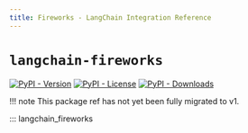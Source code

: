 ```yaml
---
title: Fireworks - LangChain Integration Reference
---
```


# `langchain-fireworks`

[![PyPI - Version](https://img.shields.io/pypi/v/langchain-fireworks?label=%20)](https://pypi.org/project/langchain-fireworks/#history)
[![PyPI - License](https://img.shields.io/pypi/l/langchain-fireworks)](https://opensource.org/licenses/MIT)
[![PyPI - Downloads](https://img.shields.io/pepy/dt/langchain-fireworks)](https://pypistats.org/packages/langchain-fireworks)

!!! note
    This package ref has not yet been fully migrated to v1.

::: langchain_fireworks
